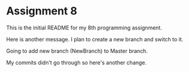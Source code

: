 # Assignment 8
This is the initial README for my 8th programming assignment.

Here is another message. I plan to create a new branch and switch to it.

Going to add new branch (NewBranch) to Master branch.

My commits didn't go through so here's another change. 
